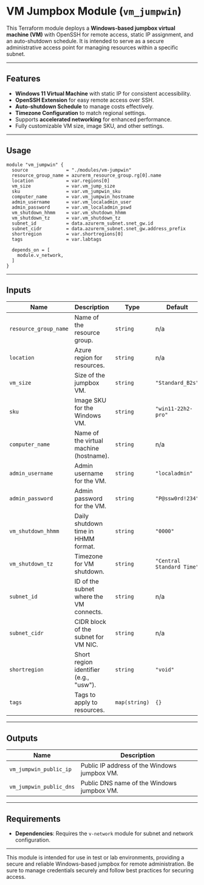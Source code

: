 # VM Jumpbox Module (`vm_jumpwin`)

This Terraform module deploys a **Windows-based jumpbox virtual machine (VM)** with OpenSSH for remote access, static IP assignment, and an auto-shutdown schedule. It is intended to serve as a secure administrative access point for managing resources within a specific subnet.

---

## Features

- **Windows 11 Virtual Machine** with static IP for consistent accessibility.
- **OpenSSH Extension** for easy remote access over SSH.
- **Auto-shutdown Schedule** to manage costs effectively.
- **Timezone Configuration** to match regional settings.
- Supports **accelerated networking** for enhanced performance.
- Fully customizable VM size, image SKU, and other settings.

---

## Usage

```hcl
module "vm_jumpwin" {  
  source              = "./modules/vm-jumpwin"  
  resource_group_name = azurerm_resource_group.rg[0].name  
  location            = var.regions[0]  
  vm_size             = var.vm_jump_size  
  sku                 = var.vm_jumpwin_sku  
  computer_name       = var.vm_jumpwin_hostname  
  admin_username      = var.vm_localadmin_user  
  admin_password      = var.vm_localadmin_pswd  
  vm_shutdown_hhmm    = var.vm_shutdown_hhmm  
  vm_shutdown_tz      = var.vm_shutdown_tz  
  subnet_id           = data.azurerm_subnet.snet_gw.id
  subnet_cidr         = data.azurerm_subnet.snet_gw.address_prefix
  shortregion         = var.shortregions[0]  
  tags                = var.labtags  

  depends_on = [  
    module.v_network,  
  ]  
}  
```

---

## Inputs

| **Name**              | **Description**                              | **Type**        | **Default**            | **Required** |
|-----------------------|----------------------------------------------|-----------------|------------------------|--------------|
| `resource_group_name` | Name of the resource group.                  | `string`        | n/a                    | Yes          |
| `location`            | Azure region for resources.                  | `string`        | n/a                    | Yes          |
| `vm_size`             | Size of the jumpbox VM.                      | `string`        | `"Standard_B2s"`       | No           |
| `sku`                 | Image SKU for the Windows VM.                | `string`        | `"win11-22h2-pro"`     | No           |
| `computer_name`       | Name of the virtual machine (hostname).      | `string`        | n/a                    | Yes          |
| `admin_username`      | Admin username for the VM.                   | `string`        | `"localadmin"`         | Yes          |
| `admin_password`      | Admin password for the VM.                   | `string`        | `"P@ssw0rd!234"`       | Yes          |
| `vm_shutdown_hhmm`    | Daily shutdown time in HHMM format.          | `string`        | `"0000"`               | No           |
| `vm_shutdown_tz`      | Timezone for VM shutdown.                    | `string`        | `"Central Standard Time"` | No       |
| `subnet_id`           | ID of the subnet where the VM connects.      | `string`        | n/a                    | Yes          |
| `subnet_cidr`         | CIDR block of the subnet for VM NIC.         | `string`        | n/a                    | Yes          |
| `shortregion`         | Short region identifier (e.g., "usw").       | `string`        | `"void"`               | No           |
| `tags`                | Tags to apply to resources.                  | `map(string)`   | `{}`                   | No           |

---

## Outputs

| **Name**                 | **Description**                                 |
|--------------------------|-------------------------------------------------|
| `vm_jumpwin_public_ip`   | Public IP address of the Windows jumpbox VM.    |
| `vm_jumpwin_public_dns`  | Public DNS name of the Windows jumpbox VM.      |

---

## Requirements

- **Dependencies**: Requires the `v-network` module for subnet and network configuration.

---

This module is intended for use in test or lab environments, providing a secure and reliable Windows-based jumpbox for remote administration. Be sure to manage credentials securely and follow best practices for securing access.
